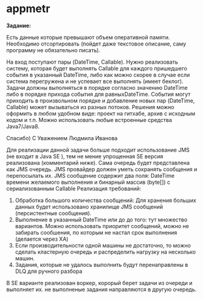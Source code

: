 # appmetr
**Задание:**

Есть данные которые превышают объем оперативной памяти. Необходимо отсортировать (пойдет даже текстовое описание, саму программу не обязательно писать).

На вход поступают пары (DateTime, Callable). 
Нужно реализовать систему, которая будет выполнять Callable для каждого пришедшего события в указанный DateTime, либо как можно скорее в случае если система перегружена и не успевает все выполнять (имеет беклог).
Задачи должны выполняться в порядке согласно значению DateTime либо в порядке прихода события для равныхDateTime.
События могут приходить в произвольном порядке и добавление новых пар (DateTime, Callable) может вызываться из разных потоков. 
Решения можно оформить в любом удобном виде: проект на гитхабе, архив с исходным кодом и т.п. Можно использовать любые встроенные средства Java7/Java8.

Спасибо) 
С Уважением 
Людмила Иванова

Для реализации данной задачи больше подходит использование JMS (не входит в Java SE ), тем не мение упрощенная SE версия реализована (комментарий ниже).
Сама очередь будет представлена как JMS очередь. JMS провайдер должен уметь сохранять сообщения и перепосылать их. 
JMS сообщение содержит два поля: DateTime времени желаемого выполнения и
бинарный массив (byte[]) с сериализованным Callable
Реализация требований:
1) Обработка большого количества сообщений: Для хранения больших данных будет использовано хранилище JMS сообщений (персистентные сообщения).
2) Выполнение в указанный DateTime или до до того:  тут множество вариантов. Можно использовать приоритет сообщений, можно не забирать сообшения, по которым не настал срок выполнения (делается через XA)
3) Если производительности одной машины не достаточно, то можно сделать кластерную очередь и распределить нагрузку на несколько машин. 
3) Задания, которые не удалось выполнить будут перенаправлены в DLQ для ручного разбора

В SE варианте реализован воркер, корорый берет задачи из очереди и выполняет их. не выполненые задания направляются в другую очередь. 